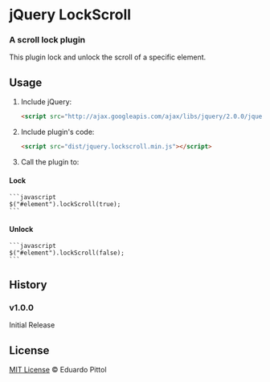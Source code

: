 # jQuery LockScroll

### A scroll lock plugin

This plugin lock and unlock the scroll of a specific element.

## Usage

1. Include jQuery:

	```html
	<script src="http://ajax.googleapis.com/ajax/libs/jquery/2.0.0/jquery.min.js"></script>
	```

2. Include plugin's code:

	```html
	<script src="dist/jquery.lockscroll.min.js"></script>
	```

3. Call the plugin to:

#### Lock

	```javascript
	$("#element").lockScroll(true);
	```

#### Unlock

	```javascript
	$("#element").lockScroll(false);
	```

## History

### v1.0.0

Initial Release

## License

[MIT License](http://opensource.org/licenses/MIT) © Eduardo Pittol
